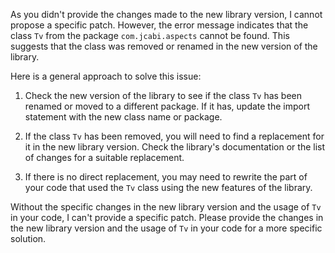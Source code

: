 As you didn't provide the changes made to the new library version, I cannot propose a specific patch. However, the error message indicates that the class `Tv` from the package `com.jcabi.aspects` cannot be found. This suggests that the class was removed or renamed in the new version of the library.

Here is a general approach to solve this issue:

1. Check the new version of the library to see if the class `Tv` has been renamed or moved to a different package. If it has, update the import statement with the new class name or package.

2. If the class `Tv` has been removed, you will need to find a replacement for it in the new library version. Check the library's documentation or the list of changes for a suitable replacement.

3. If there is no direct replacement, you may need to rewrite the part of your code that used the `Tv` class using the new features of the library.

Without the specific changes in the new library version and the usage of `Tv` in your code, I can't provide a specific patch. Please provide the changes in the new library version and the usage of `Tv` in your code for a more specific solution.